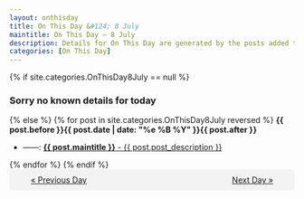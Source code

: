 ```yaml
---
layout: onthisday
title: On This Day &#124; 8 July
maintitle: On This Day — 8 July
description: Details for On This Day are generated by the posts added to the website so the content is subject to changes/updates over time.
categories: [On This Day]
---
```


{% if site.categories.OnThisDay8July == null %}
<h3>Sorry no known details for today</h3>
{% else %}
{% for post in site.categories.OnThisDay8July reversed %}
<strong>{{ post.before }}{{ post.date | date: "%e %B %Y" }}{{ post.after }}</strong>
<ul>
<li> ——: <a class="{{ post.class }}" href="{{ post.url }}"><strong>{{ post.maintitle }}</strong> - {{ post.post_description }}</a></li>
</ul>
{% endfor %}
{% endif %}
<br />
<div style="background-color: #f3f3f3; padding: 10px; border-radius: 5px; text-align: center; display: flex; justify-content: space-evenly;">
<a href="/onthisday/07/07-07">« Previous Day</a>
<span style="visibility:hidden;">[ Visit Leap Year February 29 ]</span>
<a href="/onthisday/07/07-09">Next Day »</a>
</div>
